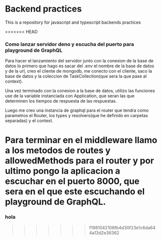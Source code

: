 # Backend practices
This is a repository for javascript and typescript backends practices

<<<<<<< HEAD
### Como lanzar servidor deno y escucha del puerto para playground de GraphQL

Para hacer el lanzamiento del servidor junto con la conexion de la base de datos lo primero que hago es sacar del .env el nombre de la base de datos y de la url, creo el cliente de mongodb, me conecto con el cliente, saco la base de datos y la coleccion de TaskCollection(que sera la que pase al context).

Una vez terminado con la conexion a la base de datos, utilizo las funciones use de la variable instanciada con Application, que seran las que determinen los tiempos de respuesta de las respuestas.

Luego me creo una instancia de graphql para el router que tendra como parametros el Router, los types y resolvers(que he definido en carpetas separadas) y el context.

Para terminar en el middleware llamo a los metodos de routes y allowedMethods para el router y por ultimo pongo la aplicacion a escuchar en el puerto 8000, que sera en el que este escuchando el playground de GraphQL.
=======
### hola
>>>>>>> f1981042106fb4d30f23e1c6da644a13d2e36362
